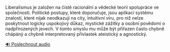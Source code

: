 
Liberalismus je založen na čistě racionální a vědecké teorii spolupráce ve společnosti. Politické postupy, které doporučuje, jsou aplikací systému znalostí, které nijak neodkazují na city, intuitivní víru, pro niž nelze poskytnout logicky uspokojivý důkaz, mystické zážitky a osobní povědomí o nadpřirozených jevech. V tomto smyslu mu může být přiřazen často chybně chápáný a chybně interpretovaný přívlastek ateistický a agnostický.

[🔊 Poslechnout audio](/data/7-paragraphs/audio/chapter_35/para_002-Liberalismus-je-zaloen-na-ist-racionln-a-vde.mp3)
